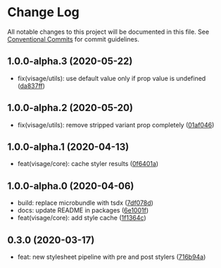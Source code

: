 # Change Log

All notable changes to this project will be documented in this file.
See [Conventional Commits](https://conventionalcommits.org) for commit guidelines.

## 1.0.0-alpha.3 (2020-05-22)

* fix(visage/utils): use default value only if prop value is undefined ([da837ff](https://github.com/Byteclaw/visage/commit/da837ff))





## 1.0.0-alpha.2 (2020-05-20)

* fix(visage/utils): remove stripped variant prop completely ([01af046](https://github.com/Byteclaw/visage/commit/01af046))





## 1.0.0-alpha.1 (2020-04-13)

* feat(visage/core): cache styler results ([0f6401a](https://github.com/Byteclaw/visage/commit/0f6401a))





## 1.0.0-alpha.0 (2020-04-06)

* build: replace microbundle with tsdx ([7df078d](https://github.com/Byteclaw/visage/commit/7df078d))
* docs: update README in packages ([6e1001f](https://github.com/Byteclaw/visage/commit/6e1001f))
* feat(visage/core): add style cache ([1f1364c](https://github.com/Byteclaw/visage/commit/1f1364c))





## 0.3.0 (2020-03-17)

* feat: new stylesheet pipeline with pre and post stylers ([716b94a](https://github.com/Byteclaw/visage/commit/716b94a))
